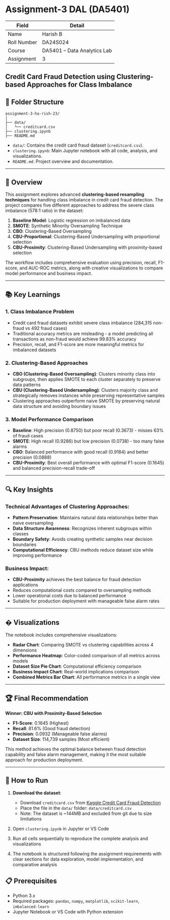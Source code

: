 # Assignment-3 DAL (DA5401)

| Field           | Detail                  |
|-----------------|--------------------------|
| Name            | Harish B                |
| Roll Number     | DA24S024              |
| Course          | DA5401 – Data Analytics Lab|
| Assignment | 3          |

## Credit Card Fraud Detection using Clustering-based Approaches for Class Imbalance

## 📁 Folder Structure

```
assignment-3-ha-rish-23/
│
├── data/
│   └── creditcard.csv
├── clustering.ipynb
├── README.md
```

- `data/`: Contains the credit card fraud dataset (`creditcard.csv`).
- `clustering.ipynb`: Main Jupyter notebook with all code, analysis, and visualizations.
- `README.md`: Project overview and documentation.

---

## 📝 Overview

This assignment explores advanced **clustering-based resampling techniques** for handling class imbalance in credit card fraud detection. The project compares five different approaches to address the severe class imbalance (578:1 ratio) in the dataset:

1. **Baseline Model**: Logistic regression on imbalanced data
2. **SMOTE**: Synthetic Minority Oversampling Technique
3. **CBO**: Clustering-Based Oversampling
4. **CBU-Proportional**: Clustering-Based Undersampling with proportional selection
5. **CBU-Proximity**: Clustering-Based Undersampling with proximity-based selection

The workflow includes comprehensive evaluation using precision, recall, F1-score, and AUC-ROC metrics, along with creative visualizations to compare model performance and business impact.

---

## 📚 Key Learnings

### 1. Class Imbalance Problem

- Credit card fraud datasets exhibit severe class imbalance (284,315 non-fraud vs 492 fraud cases)
- Traditional accuracy metrics are misleading - a model predicting all transactions as non-fraud would achieve 99.83% accuracy
- Precision, recall, and F1-score are more meaningful metrics for imbalanced datasets

### 2. Clustering-Based Approaches

- **CBO (Clustering-Based Oversampling)**: Clusters minority class into subgroups, then applies SMOTE to each cluster separately to preserve data patterns
- **CBU (Clustering-Based Undersampling)**: Clusters majority class and strategically removes instances while preserving representative samples
- Clustering approaches outperform naive SMOTE by preserving natural data structure and avoiding boundary issues

### 3. Model Performance Comparison

- **Baseline**: High precision (0.8750) but poor recall (0.3673) - misses 63% of fraud cases
- **SMOTE**: High recall (0.9286) but low precision (0.0738) - too many false alarms
- **CBO**: Balanced performance with good recall (0.9184) and better precision (0.0888)
- **CBU-Proximity**: Best overall performance with optimal F1-score (0.1645) and balanced precision-recall trade-off

---

## 🔍 Key Insights

### Technical Advantages of Clustering Approaches:
- **Pattern Preservation**: Maintains natural data relationships better than naive oversampling
- **Data Structure Awareness**: Recognizes inherent subgroups within classes
- **Boundary Safety**: Avoids creating synthetic samples near decision boundaries
- **Computational Efficiency**: CBU methods reduce dataset size while improving performance

### Business Impact:
- **CBU-Proximity** achieves the best balance for fraud detection applications
- Reduces computational costs compared to oversampling methods
- Lower operational costs due to balanced performance
- Suitable for production deployment with manageable false alarm rates

---

## � Visualizations

The notebook includes comprehensive visualizations:
- **Radar Chart**: Comparing SMOTE vs clustering capabilities across 4 dimensions
- **Performance Heatmap**: Color-coded comparison of all metrics across models
- **Dataset Size Pie Chart**: Computational efficiency comparison
- **Business Impact Chart**: Real-world implications comparison
- **Combined Metrics Bar Chart**: All performance metrics in a single view

---

## 🏆 Final Recommendation

**Winner: CBU with Proximity-Based Selection**
- **F1-Score**: 0.1645 (Highest)
- **Recall**: 81.6% (Good fraud detection)
- **Precision**: 0.0932 (Manageable false alarms)  
- **Dataset Size**: 114,739 samples (Most efficient)

This method achieves the optimal balance between fraud detection capability and false alarm management, making it the most suitable approach for production deployment.

---

## 🚀 How to Run

1. **Download the dataset**: 
   - Download `creditcard.csv` from [Kaggle Credit Card Fraud Detection](https://www.kaggle.com/datasets/mlg-ulb/creditcardfraud)
   - Place the file in the `data/` folder: `data/creditcard.csv`
   - Note: The dataset is ~144MB and excluded from git due to size limitations
   
2. Open `clustering.ipynb` in Jupyter or VS Code
3. Run all cells sequentially to reproduce the complete analysis and visualizations
4. The notebook is structured following the assignment requirements with clear sections for data exploration, model implementation, and comparative analysis

## 📋 Prerequisites

- Python 3.x
- Required packages: `pandas`, `numpy`, `matplotlib`, `scikit-learn`, `imbalanced-learn`
- Jupyter Notebook or VS Code with Python extension
